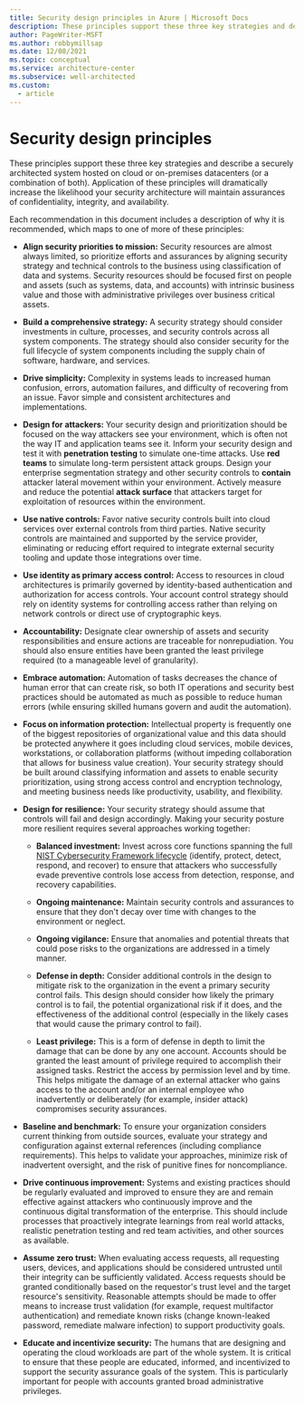 ```yaml
---
title: Security design principles in Azure | Microsoft Docs
description: These principles support these three key strategies and describe a securely architected system hosted on cloud or on-premises datacenters (or a combination of both).
author: PageWriter-MSFT
ms.author: robbymillsap
ms.date: 12/08/2021
ms.topic: conceptual
ms.service: architecture-center
ms.subservice: well-architected
ms.custom:
  - article
---
```


# Security design principles

These principles support these three key strategies and describe a securely architected system hosted on cloud or on-premises datacenters (or a combination of both). Application of these principles will dramatically increase the likelihood your security architecture will maintain assurances of confidentiality, integrity, and availability.

Each recommendation in this document includes a description of why it is recommended, which maps to one of more of these principles:

- **Align security priorities to mission:** Security resources are almost always limited, so prioritize efforts and assurances by aligning security strategy and technical controls to the business using classification of data and systems. Security resources should be focused first on people and assets (such as systems, data, and accounts) with intrinsic business value and those with administrative privileges over business critical assets.

- **Build a comprehensive strategy:** A security strategy should consider investments in culture, processes, and security controls across all system components. The strategy should also consider security for the full lifecycle of system components including the supply chain of software, hardware, and services.

- **Drive simplicity:** Complexity in systems leads to increased human confusion, errors, automation failures, and difficulty of recovering from an issue. Favor simple and consistent architectures and implementations.

- **Design for attackers:** Your security design and prioritization should be focused on the way attackers see your environment, which is often not the way IT and application teams see it. Inform your security design and test it with **penetration testing** to simulate one-time attacks. Use **red teams** to simulate long-term persistent attack groups. Design your enterprise segmentation strategy and other security controls to **contain** attacker lateral movement within your environment. Actively measure and reduce the potential **attack surface** that attackers target for exploitation of resources within the environment.

- **Use native controls:** Favor native security controls built into cloud services over external controls from third parties. Native security controls are maintained and supported by the service provider, eliminating or reducing effort required to integrate external security tooling and update those integrations over time.

- **Use identity as primary access control:** Access to resources in cloud architectures is primarily governed by identity-based authentication and authorization for access controls. Your account control strategy should rely on identity systems for controlling access rather than relying on network controls or direct use of cryptographic keys.

- **Accountability:** Designate clear ownership of assets and security responsibilities and ensure actions are traceable for nonrepudiation. You should also ensure entities have been granted the least privilege required (to a manageable level of granularity).

<a id="embrace-automation"></a>

- **Embrace automation:** Automation of tasks decreases the chance of human error that can create risk, so both IT operations and security best practices should be automated as much as possible to reduce human errors (while ensuring skilled humans govern and audit the automation).

- **Focus on information protection:** Intellectual property is frequently one of the biggest repositories of organizational value and this data should be protected anywhere it goes including cloud services, mobile devices, workstations, or collaboration platforms (without impeding collaboration that allows for business value creation). Your security strategy should be built around classifying information and assets to enable security prioritization, using strong access control and encryption technology, and meeting business needs like productivity, usability, and flexibility.

- **Design for resilience:** Your security strategy should assume that controls will fail and design accordingly. Making your security posture more resilient requires several approaches working together:

  - **Balanced investment:** Invest across core functions spanning the full [NIST Cybersecurity Framework lifecycle](https://www.nist.gov/cyberframework) (identify, protect, detect, respond, and recover) to ensure that attackers who successfully evade preventive controls lose access from detection, response, and recovery capabilities.

  - **Ongoing maintenance:** Maintain security controls and assurances to ensure that they don't decay over time with changes to the environment or neglect.

  - **Ongoing vigilance:** Ensure that anomalies and potential threats that could pose risks to the organizations are addressed in a timely manner.

  - **Defense in depth:** Consider additional controls in the design to mitigate risk to the organization in the event a primary security control fails. This design should consider how likely the primary control is to fail, the potential organizational risk if it does, and the effectiveness of the additional control (especially in the likely cases that would cause the primary control to fail).

  - **Least privilege:** This is a form of defense in depth to limit the damage that can be done by any one account. Accounts should be granted the least amount of privilege required to accomplish their assigned tasks. Restrict the access by permission level and by time. This helps mitigate the damage of an external attacker who gains access to the account and/or an internal employee who inadvertently or deliberately (for example, insider attack) compromises security assurances.

- **Baseline and benchmark:** To ensure your organization considers current thinking from outside sources, evaluate your strategy and configuration against external references (including compliance requirements). This helps to validate your approaches, minimize risk of inadvertent oversight, and the risk of punitive fines for noncompliance.

- **Drive continuous improvement:** Systems and existing practices should be regularly evaluated and improved to ensure they are and remain effective against attackers who continuously improve and the continuous digital transformation of the enterprise. This should include processes that proactively integrate learnings from real world attacks, realistic penetration testing and red team activities, and other sources as available.

- **Assume zero trust:** When evaluating access requests, all requesting users, devices, and applications should be considered untrusted until their integrity can be sufficiently validated. Access requests should be granted conditionally based on the requestor's trust level and the target resource's sensitivity. Reasonable attempts should be made to offer means to increase trust validation (for example, request multifactor authentication) and remediate known risks (change known-leaked password, remediate malware infection) to support productivity goals.

- **Educate and incentivize security:** The humans that are designing and operating the cloud workloads are part of the whole system. It is critical to ensure that these people are educated, informed, and incentivized to support the security assurance goals of the system. This is particularly important for people with accounts granted broad administrative privileges.
